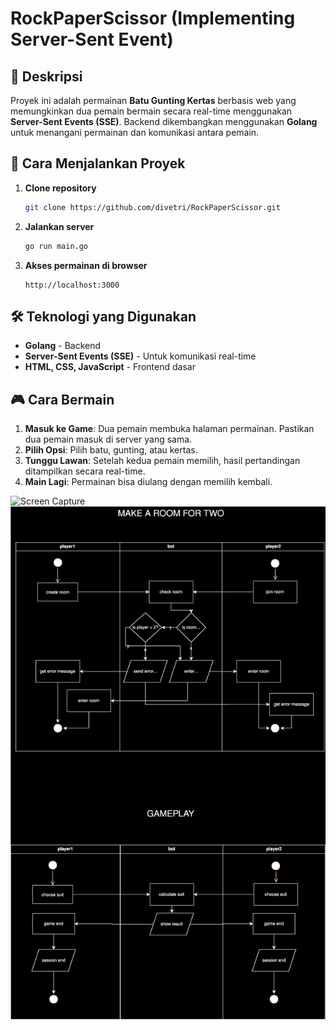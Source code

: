 # RockPaperScissor (Implementing Server-Sent Event)

## 📌 Deskripsi

Proyek ini adalah permainan **Batu Gunting Kertas** berbasis web yang memungkinkan dua pemain bermain secara real-time menggunakan **Server-Sent Events (SSE)**. Backend dikembangkan menggunakan **Golang** untuk menangani permainan dan komunikasi antara pemain.

## 🚀 Cara Menjalankan Proyek

1. **Clone repository**
   ```sh
   git clone https://github.com/divetri/RockPaperScissor.git
   ```
2. **Jalankan server**
   ```sh
   go run main.go
   ```
3. **Akses permainan di browser**
   ```
   http://localhost:3000
   ```

## 🛠 Teknologi yang Digunakan

- **Golang** - Backend
- **Server-Sent Events (SSE)** - Untuk komunikasi real-time
- **HTML, CSS, JavaScript** - Frontend dasar

## 🎮 Cara Bermain

1. **Masuk ke Game**: Dua pemain membuka halaman permainan. Pastikan dua pemain masuk di server yang sama.
2. **Pilih Opsi**: Pilih batu, gunting, atau kertas.
3. **Tunggu Lawan**: Setelah kedua pemain memilih, hasil pertandingan ditampilkan secara real-time.
4. **Main Lagi**: Permainan bisa diulang dengan memilih kembali.

![Screen Capture](./screen-capture.gif)
![Diagram dot savage](./diagram.svg)

